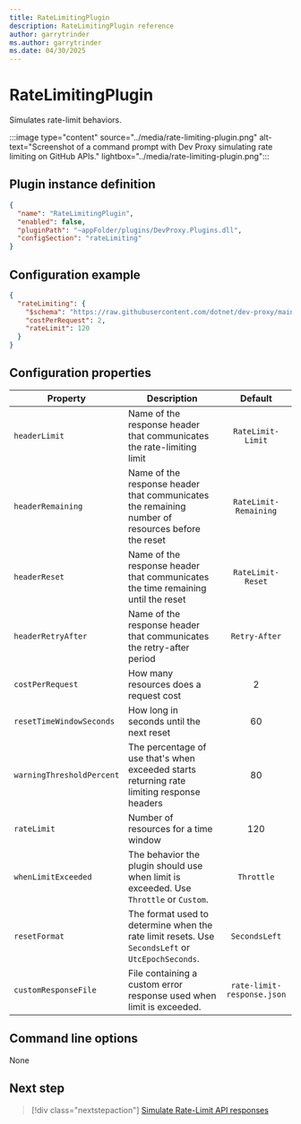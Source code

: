 ```yaml
---
title: RateLimitingPlugin
description: RateLimitingPlugin reference
author: garrytrinder
ms.author: garrytrinder
ms.date: 04/30/2025
---
```


# RateLimitingPlugin

Simulates rate-limit behaviors.

:::image type="content" source="../media/rate-limiting-plugin.png" alt-text="Screenshot of a command prompt with Dev Proxy simulating rate limiting on GitHub APIs." lightbox="../media/rate-limiting-plugin.png":::

## Plugin instance definition

```json
{
  "name": "RateLimitingPlugin",
  "enabled": false,
  "pluginPath": "~appFolder/plugins/DevProxy.Plugins.dll",
  "configSection": "rateLimiting"
}
```

## Configuration example

```json
{
  "rateLimiting": {
    "$schema": "https://raw.githubusercontent.com/dotnet/dev-proxy/main/schemas/v0.29.0/ratelimitingplugin.schema.json",
    "costPerRequest": 2,
    "rateLimit": 120
  }
}
```

## Configuration properties

| Property                  | Description                                                                                      |          Default           |
| ------------------------- | ------------------------------------------------------------------------------------------------ | :------------------------: |
| `headerLimit`             | Name of the response header that communicates the rate-limiting limit                            |     `RateLimit-Limit`      |
| `headerRemaining`         | Name of the response header that communicates the remaining number of resources before the reset |   `RateLimit-Remaining`    |
| `headerReset`             | Name of the response header that communicates the time remaining until the reset                 |     `RateLimit-Reset`      |
| `headerRetryAfter`        | Name of the response header that communicates the retry-after period                             |       `Retry-After`        |
| `costPerRequest`          | How many resources does a request cost                                                           |             2              |
| `resetTimeWindowSeconds`  | How long in seconds until the next reset                                                         |             60             |
| `warningThresholdPercent` | The percentage of use that's when exceeded starts returning rate limiting response headers     |             80             |
| `rateLimit`               | Number of resources for a time window                                                            |            120             |
| `whenLimitExceeded`       | The behavior the plugin should use when limit is exceeded. Use `Throttle` or `Custom`.          |         `Throttle`         |
| `resetFormat`             | The format used to determine when the rate limit resets. Use `SecondsLeft` or `UtcEpochSeconds`. |       `SecondsLeft`        |
| `customResponseFile`      | File containing a custom error response used when limit is exceeded.                             | `rate-limit-response.json` |

## Command line options

None

## Next step

> [!div class="nextstepaction"]
> [Simulate Rate-Limit API responses](../how-to/simulate-rate-limit-api-responses.md)
